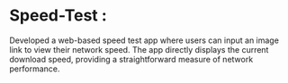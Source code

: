 # Speed-Test : 
Developed a web-based speed test app where users can input an image link to view their network speed. The app directly displays the current download speed,
providing a straightforward measure of network performance.
